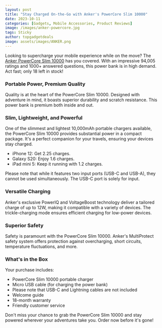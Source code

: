 ```yaml
---
layout: post
title: "Stay Charged On-the-Go with Anker's PowerCore Slim 10000"
date: 2023-10-11
categories: [Gadgets, Mobile Accessories, Product Reviews]
image: /images/anker-powercore.jpg
tags: Sticky
author: topgadgetdeals
image: assets/images/ANKER.png
---
```


Looking to supercharge your mobile experience while on the move? The [Anker PowerCore Slim 10000](https://amzn.to/45seYDM) has you covered. With an impressive 94,005 ratings and 1000+ answered questions, this power bank is in high demand. Act fast; only 18 left in stock!

### Portable Power, Premium Quality

Quality is at the heart of the PowerCore Slim 10000. Designed with adventure in mind, it boasts superior durability and scratch resistance. This power bank is premium both inside and out.

### Slim, Lightweight, and Powerful

One of the slimmest and lightest 10,000mAh portable chargers available, the PowerCore Slim 10000 provides substantial power in a compact package. It's a perfect companion for your travels, ensuring your devices stay charged.

- iPhone 12: Get 2.25 charges.
- Galaxy S20: Enjoy 1.6 charges.
- iPad mini 5: Keep it running with 1.2 charges.

Please note that while it features two input ports (USB-C and USB-A), they cannot be used simultaneously. The USB-C port is solely for input.

### Versatile Charging

Anker's exclusive PowerIQ and VoltageBoost technology deliver a tailored charge of up to 12W, making it compatible with a variety of devices. The trickle-charging mode ensures efficient charging for low-power devices.

### Superior Safety

Safety is paramount with the PowerCore Slim 10000. Anker's MultiProtect safety system offers protection against overcharging, short circuits, temperature fluctuations, and more.

### What's in the Box

Your purchase includes:
- PowerCore Slim 10000 portable charger
- Micro USB cable (for charging the power bank)
- Please note that USB-C and Lightning cables are not included
- Welcome guide
- 18-month warranty
- Friendly customer service

Don't miss your chance to grab the PowerCore Slim 10000 and stay powered wherever your adventures take you. Order now before it's gone!
